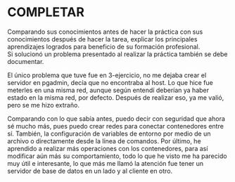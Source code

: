 # COMPLETAR  
Comparando sus conocimientos antes de hacer la práctica con sus conocimientos después de hacer la tarea, explicar los principales aprendizajes logrados para beneficio de su formación profesional.  
Si solucionó un problema presentado al realizar la práctica también se debe documentar.

El único problema que tuve fue en 3-ejercicio, no me dejaba crear el servidor en pgadmin, decía que no encontraba al host. Lo que hice fue meterles en una misma red, aunque según entendí deberían ya haber estado en la misma red, por defecto. Después de realizar eso, ya me valió, pero se me hizo extraño.

Comparando con lo que sabía antes, puedo decir con seguridad que ahora sé mucho más, pues puedo crear redes para conectar contenedores entre sí. También, la configuración de variables de entorno por medio de un archivo o directamente desde la línea de comandos. Por último, he aprendido a realizar más operaciones con los contenedores, para así modificar aún más su comportamiento, todo lo que he visto me ha parecido muy útil e interesante, lo que más me llamó la atención fue tener un servidor de base de datos en un lado y al cliente en otro.
